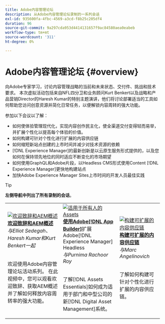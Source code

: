 ```yaml
---
title: Adobe内容管理论坛
description: 从Adobe内容管理论坛录制的一系列会话
exl-id: 935600fa-4fbc-4569-a3cd-f8b25c205df4
duration: 96
source-git-commit: 9a297cda953d4414131657f9ac84580aea0eabeb
workflow-type: tm+mt
source-wordcount: '311'
ht-degree: 0%

---
```


# Adobe内容管理论坛 {#overview}

向Adobe专家学习，讨论内容管理战略的当前和未来状态、交付件、挑战和技术要求。 本次虚拟活动包括来自NFL四分卫和业务顾问Kurt Benkert以及战略和产品营销Director的Haresh Kumar的特别主题演讲，他们将讨论部署适当的工具如何帮助您访问创意资源并简化日常任务，以便解锁内容周转的强大功能。

参加以下会议以了解：

* 如何使体验管理现代化，实现内容创作民主化，使全渠道交付变得轻而易举，并扩展个性化以提高每个体验的价值。
* 如何构建可针对个性化进行扩展的内容供应链
* 如何缩短新站点创建的上市时间并减少对技术资源的依赖
* [!DNL Experience Manager]的最新创新是以云原生服务形式提供的，以及您如何在保持领先地位的同时适应不断变化的市场期望
* 如何使用GraphQL和Adobe片段，以Headless CMS形式使用Content [!DNL Experience Manager]更快地构建站点
* 加快Adobe Experience Manager Sites上市时间的开发人员最佳实践

>[!TIP]
>
>**左侧导航中列出了所有录制的会话**。

<table>
  <tr>
   <td>
      <a href="2022/welcome.md">
      <img alt="欢迎致辞和AEM概述" src="assets/welcome.png" >
      </a>
      <div>
         <a href="2022/welcome.md"><strong>欢迎致辞和AEM概述</strong></a>         
         <br/><em>与Elliot Sedegah、Haresh Kumar和Kurt Benkert一起</em>
      </div>
      <p>
        <br/>
         欢迎使用Adobe内容管理论坛活动系列。 在此视频中，您可以观看欢迎致辞、获取AEM概述并了解如何释放内容周转率的强大功能。
      </p>
   </td>
   <td>
      <a href="2022/assets-for-all.md">
      <img alt="适用于所有人的Assets" src="assets/assets-for-all.png" >
      </a>
      <div>
         <a href="2022/assets-for-all.md"><strong>使用Adobe[!DNL App Builder]</strong></a>扩展Adobe[!DNL Experience Manager] Headless         
         <br/><em>与Purnima Rachoor Roy</em>
      </div>
      <p>
        <br/>
          了解[!DNL Assets Essentials]如何成为适用于部门和中型公司的新[!DNL Digital Asset Management]系统。
      </p>
   </td>
   <td>
      <a href="2022/supply-chain.md">
      <img alt="构建可扩展的内容供应链" src="assets/supply-chain.png" />
      </a>
      <div>
         <a href="2022/supply-chain.md"><strong>构建可扩展的内容供应链</strong></a>         
         <br/><em>与Marc Angelinovich</em>
      </div>
      <p>
        <br/>
         了解如何构建可针对个性化进行扩展的内容供应链。
      </p>
   </td>
  </tr>
</table>

